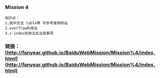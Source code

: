 ### Mission 4
    知识点：
    1.居中方法 table等 可参考推荐网站
    2.overflow的用法
    3.z-index的用法及注意事项

###  链接：[http://fanyear.github.io/BaiduWebMission/Mission%4/index.html](http://fanyear.github.io/BaiduWebMission/Mission%4/index.html)    
